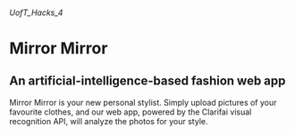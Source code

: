 ###### UofT_Hacks_4
# Mirror Mirror 

## An artificial-intelligence-based fashion web app 

Mirror Mirror is your new personal stylist. Simply upload pictures of your favourite clothes, and our web app, powered by the Clarifai visual recognition API, will analyze the photos for your style. 
